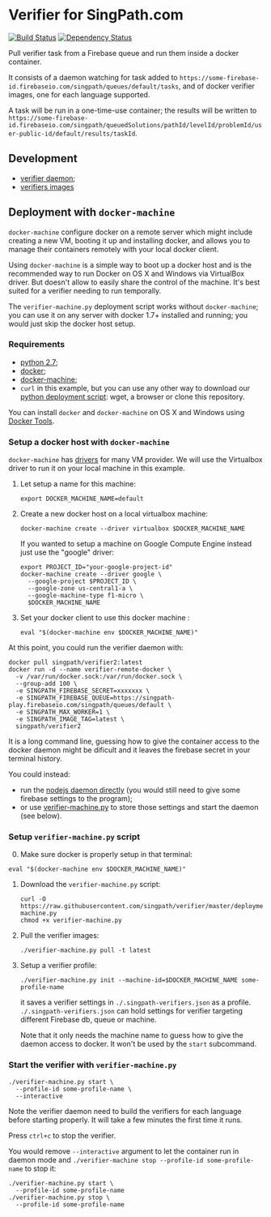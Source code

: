 # Verifier for SingPath.com

[![Build Status](https://travis-ci.org/singpath/verifier.svg?branch=master)](https://travis-ci.org/singpath/verifier)
[![Dependency Status](https://gemnasium.com/singpath/verifier.svg)](https://gemnasium.com/singpath/verifier)

Pull verifier task from a Firebase queue and run them inside a docker container.

It consists of a daemon watching for task added to
`https://some-firebase-id.firebaseio.com/singpath/queues/default/tasks`,
and of docker verifier images, one for each language supported.

A task will be run in a one-time-use container; the results will be written
to `https://some-firebase-id.firebaseio.com/singpath/queuedSolutions/pathId/levelId/problemId/user-public-id/default/results/taskId`.


## Development

- [verifier daemon](./CONTRIBUTING.md);
- [verifiers images](./verifiers/README.md)


## Deployment with `docker-machine`



`docker-machine` configure docker on a remote server which might include
creating a new VM, booting it up and installing docker, and allows you to manage
their containers remotely with your local docker client.

Using `docker-machine` is a simple way to boot up a docker host and is
the recommended way to run Docker on OS X and Windows via VirtualBox driver.
But doesn't allow to easily share the control of the machine. It's best suited
for a verifier needing to run temporally.

The `verifier-machine.py` deployment script works without `docker-machine`;
you can use it on any server with docker 1.7+ installed and running; you
would just skip the docker host setup.


### Requirements

- [python 2.7](https://www.python.org/downloads/);
- [docker](https://docs.docker.com/engine/installation/);
- [docker-machine](https://docs.docker.com/machine/install-machine/);
- `curl` in this example, but you can use any other way to download our
  [python deployment script](https://github.com/singpath/verifier/blob/master/deployment/verifier-machine.py):
  wget, a browser or clone this repository.

You can install `docker` and `docker-machine` on OS X and Windows using
[Docker Tools](https://www.docker.com/docker-toolbox).


### Setup a docker host with `docker-machine`

`docker-machine` has [drivers](https://docs.docker.com/machine/drivers/)
for many VM provider. We will use the Virtualbox driver to run it on your
local machine in this example.

1. Let setup a name for this machine:
    ```
    export DOCKER_MACHINE_NAME=default
    ```

2. Create a new docker host on a local virtualbox machine:
    ```
    docker-machine create --driver virtualbox $DOCKER_MACHINE_NAME
    ```

    If you wanted to setup a machine on Google Compute Engine instead
    just use the "google" driver:
    ```shell
    export PROJECT_ID="your-google-project-id"
    docker-machine create --driver google \
      --google-project $PROJECT_ID \
      --google-zone us-central1-a \
      --google-machine-type f1-micro \
      $DOCKER_MACHINE_NAME
    ```

3. Set your docker client to use this docker machine :
    ```shell
    eval "$(docker-machine env $DOCKER_MACHINE_NAME)"
    ```

At this point, you could run the verifier daemon with:
```
docker pull singpath/verifier2:latest
docker run -d --name verifier-remote-docker \
  -v /var/run/docker.sock:/var/run/docker.sock \
  --group-add 100 \
  -e SINGPATH_FIREBASE_SECRET=xxxxxxx \
  -e SINGPATH_FIREBASE_QUEUE=https://singpath-play.firebaseio.com/singpath/queues/default \
  -e SINGPATH_MAX_WORKER=1 \
  -e SINGPATH_IMAGE_TAG=latest \
  singpath/verifier2
```

It is a long command line, guessing how to give the container access
to the docker daemon might be dificult and it leaves the firebase secret
in your terminal history.

You could instead:
- run the [nodejs daemon directly](https://github.com/singpath/verifier/blob/master/CONTRIBUTING.md)
  (you would still need to give some firebase settings to the program);
- or use
  [verifier-machine.py](https://github.com/singpath/verifier/blob/master/deployment/verifier-machine.py)
  to store those settings and start the daemon (see below).


### Setup `verifier-machine.py` script


0. Make sure docker is properly setup in that terminal:
  ```shell
  eval "$(docker-machine env $DOCKER_MACHINE_NAME)"
  ```

1. Download the `verifier-machine.py` script:
    ```shell
    curl -O https://raw.githubusercontent.com/singpath/verifier/master/deployment/verifier-machine.py
    chmod +x verifier-machine.py
    ```

2. Pull the verifier images:
    ```shell
    ./verifier-machine.py pull -t latest
    ```

3. Setup a verifier profile:
    ```shell
    ./verifier-machine.py init --machine-id=$DOCKER_MACHINE_NAME some-profile-name
    ```
    it saves a verifier settings in `./.singpath-verifiers.json` as a profile.
    `./.singpath-verifiers.json` can hold settings for verifier targeting
    different Firebase db, queue or machine.

    Note that it only needs the machine name to guess how to give the daemon
    access to docker. It won't be used by the `start` subcommand.

### Start the verifier with `verifier-machine.py`

```shell
./verifier-machine.py start \
  --profile-id some-profile-name \
  --interactive
```

Note the verifier daemon need to build the verifiers for each language before
starting properly. It will take a few minutes the first time it runs.

Press `ctrl+c` to stop the verifier.

You would remove `--interactive` argument to let the container run in daemon
mode and `./verifier-machine stop --profile-id some-profile-name` to stop
it:

```shell
./verifier-machine.py start \
  --profile-id some-profile-name
./verifier-machine.py stop \
  --profile-id some-profile-name
```

